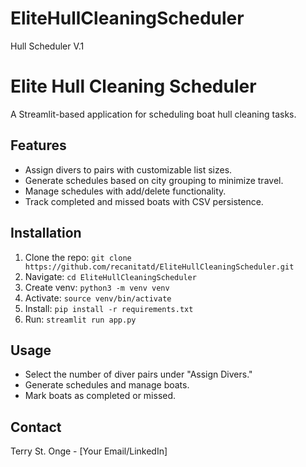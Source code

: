 # EliteHullCleaningScheduler
Hull Scheduler V.1

# Elite Hull Cleaning Scheduler
A Streamlit-based application for scheduling boat hull cleaning tasks.

## Features
- Assign divers to pairs with customizable list sizes.
- Generate schedules based on city grouping to minimize travel.
- Manage schedules with add/delete functionality.
- Track completed and missed boats with CSV persistence.

## Installation
1. Clone the repo: `git clone https://github.com/recanitatd/EliteHullCleaningScheduler.git`
2. Navigate: `cd EliteHullCleaningScheduler`
3. Create venv: `python3 -m venv venv`
4. Activate: `source venv/bin/activate`
5. Install: `pip install -r requirements.txt`
6. Run: `streamlit run app.py`

## Usage
- Select the number of diver pairs under "Assign Divers."
- Generate schedules and manage boats.
- Mark boats as completed or missed.

## Contact
Terry St. Onge - [Your Email/LinkedIn]
